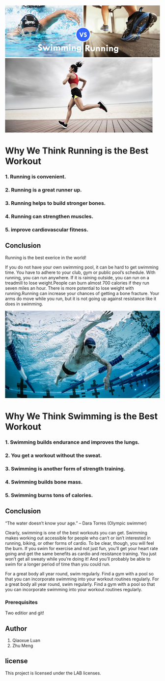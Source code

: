 ![Which one is the best?](s_vs_r.jpg)
![Running is the best exerice in the world!](running.jpg)
# Why We Think Running is the Best Workout

### 1. Running is convenient. 
### 2. Running is a great runner up.
### 3. Running helps to build stronger bones.
### 4. Running can strengthen muscles. 
### 5. improve cardiovascular fitness.
 
## Conclusion

 Running is the best exerice in the world!

 If you do not have your own swimming pool, it can be hard to get swimming time. You have to adhere to your club, gym or public pool’s schedule. With running, you can run anywhere. If it is raining outside, you can run on a treadmill to lose weight.People can burn almost 700 calories if they run seven miles an hour. There is more potential to lose weight with running.Running can increase your chances of getting a bone fracture. Your arms do move while you run, but it is not going up against resistance like it does in swimming.


![Swimmingis the best exerice in the world!](swimming.jpg)
# Why We Think Swimming is the Best Workout

### 1. Swimming builds endurance and improves the lungs.
### 2. You get a workout without the sweat.
### 3. Swimming is another form of strength training.
### 4. Swimming builds bone mass.
### 5. Swimming burns tons of calories.

## Conclusion
“The water doesn’t know your age.” – Dara Torres (Olympic swimmer)

Clearly, swimming is one of the best workouts you can get. Swimming makes working out accessible for people who can’t or isn’t interested in running, biking, or other forms of cardio. To be clear, though, you will feel the burn. If you swim for exercise and not just fun, you’ll get your heart rate going and get the same benefits as cardio and resistance training. You just won’t get all sweaty while you’re doing it! And you’ll probably be able to swim for a longer period of time than you could run.

For a great body all year round, swim regularly. Find a gym with a pool so that you can incorporate swimming into your workout routines regularly.
For a great body all year round, swim regularly. Find a gym with a pool so that you can incorporate swimming into your workout routines regularly.



### Prerequisites
Two editior and git!

## Author
1. Qiaoxue Luan
2. Zhu Meng


## license
This project is licensed under the LAB licenses.


